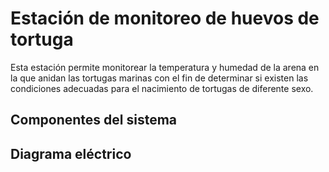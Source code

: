 # Estación de monitoreo de huevos de tortuga
Esta estación permite monitorear la temperatura y humedad de la arena en la que anidan las tortugas marinas con el fin de determinar si existen las condiciones adecuadas para el nacimiento de tortugas de diferente sexo.

## Componentes del sistema

## Diagrama eléctrico

